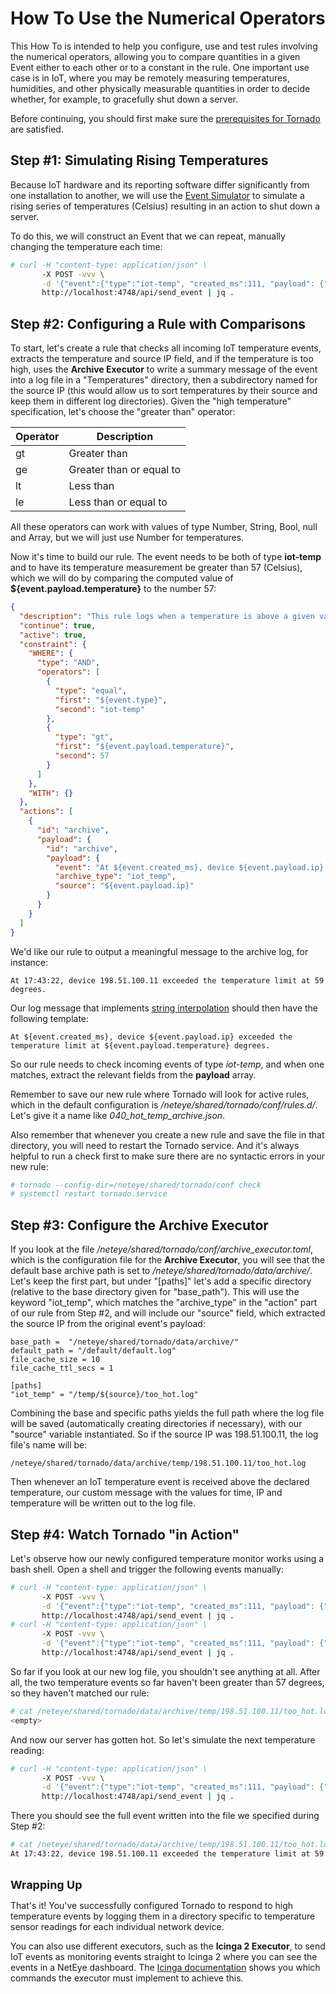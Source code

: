 # <a id="tornado-howto-numerical-operator"></a> How To Use the Numerical Operators

This How To is intended to help you configure, use and test rules involving the numerical
operators, allowing you to compare quantities in a given Event either to each other or
to a constant in the rule.  One important use case is in IoT, where you may be remotely
measuring temperatures, humidities, and other physically measurable quantities in order
to decide whether, for example, to gracefully shut down a server.

Before continuing, you should first make sure the
[prerequisites for Tornado](/neteye/doc/module/tornado/chapter/tornado-howto-overview)
are satisfied.



## <a id="tornado-howto-numerical-operator-step1"></a>  Step #1:  Simulating Rising Temperatures

Because IoT hardware and its reporting software differ significantly from one installation to
another, we will use the
[Event Simulator](/neteye/doc/module/tornado/chapter/tornado-howto-simulate)
to simulate a rising series of temperatures (Celsius) resulting in an action to shut down a server.

To do this, we will construct an Event that we can repeat, manually changing the temperature each
time:
```bash
# curl -H "content-type: application/json" \
       -X POST -vvv \
       -d '{"event":{"type":"iot-temp", "created_ms":111, "payload": {"temperature":55, "ip":"198.51.100.11"}}, "process_type":"Full"}' \
       http://localhost:4748/api/send_event | jq .
```



## <a id="tornado-howto-numerical-operator-step2"></a> Step #2:  Configuring a Rule with Comparisons

To start, let's create a rule that checks all incoming IoT temperature events, extracts the
temperature and source IP field, and if the temperature is too high, uses the **Archive Executor**
to write a summary message of the event into a log file in a "Temperatures" directory, then a
subdirectory named for the source IP (this would allow us to sort temperatures by their source and
keep them in different log directories).  Given the "high temperature" specification, let's choose
the "greater than" operator:

Operator | Description
---------|--------------
gt       | Greater than
ge       | Greater than or equal to
lt       | Less than
le       | Less than or equal to

<!-- Eventually link to the Numerical Comparison documentation -->

All these operators can work with values of type Number, String, Bool, null and Array, but we
will just use Number for temperatures.

Now it's time to build our rule.  The event needs to be both of type **iot-temp** and to have its
temperature measurement be greater than 57 (Celsius), which we will do by comparing the computed
value of **${event.payload.temperature}** to the number 57:
```json
{
  "description": "This rule logs when a temperature is above a given value.",
  "continue": true,
  "active": true,
  "constraint": {
    "WHERE": {
      "type": "AND",
      "operators": [
        {
          "type": "equal",
          "first": "${event.type}",
          "second": "iot-temp"
        },
        {
          "type": "gt",
          "first": "${event.payload.temperature}",
          "second": 57
        }
      ]
    },
    "WITH": {}
  },
  "actions": [
    {
      "id": "archive",
      "payload": {
        "id": "archive",
        "payload": {
          "event": "At ${event.created_ms}, device ${event.payload.ip} exceeded the temperature limit at ${event.payload.temperature} degrees.",
          "archive_type": "iot_temp",
          "source": "${event.payload.ip}"
        }
      }
    }
  ]
}
```

We'd like our rule to output a meaningful message to the archive log, for instance:
```
At 17:43:22, device 198.51.100.11 exceeded the temperature limit at 59 degrees.
```

Our log message that implements
[string interpolation](/neteye/doc/module/tornado/chapter/tornado-howto-string-interpolation)
should then have the following template:
```
At ${event.created_ms}, device ${event.payload.ip} exceeded the temperature limit at ${event.payload.temperature} degrees.
```

So our rule needs to check incoming events of type *iot-temp*, and when one matches, extract the
relevant fields from the **payload** array.

<!-- Talk about specifics of how to change the rule to do what we want. -->

Remember to save our new rule where Tornado will look for active rules, which in the default
configuration is */neteye/shared/tornado/conf/rules.d/*.  Let's give it a name like
*040_hot_temp_archive.json*.

Also remember that whenever you create a new rule and save the file in that directory, you will
need to restart the Tornado service.  And it's always helpful to run a check first to make sure
there are no syntactic errors in your new rule:
```bash
# tornado --config-dir=/neteye/shared/tornado/conf check
# systemctl restart tornado.service
```



## <a id="tornado-howto-snmp-collector-step3"></a> Step #3:  Configure the Archive Executor

<!-- We could use a link to the description of Archive Event. -->

If you look at the file */neteye/shared/tornado/conf/archive_executor.toml*, which is the
configuration file for the **Archive Executor**, you will see that the default base archive path
is set to */neteye/shared/tornado/data/archive/*.  Let's keep the first part, but under
"[paths]" let's add a specific directory (relative to the base directory given for "base_path").
This will use the keyword "iot_temp", which matches the "archive_type" in the "action" part of our
rule from Step #2, and will include our "source" field, which extracted the source IP from
the original event's payload:

```
base_path =  "/neteye/shared/tornado/data/archive/"
default_path = "/default/default.log"
file_cache_size = 10
file_cache_ttl_secs = 1

[paths]
"iot_temp" = "/temp/${source}/too_hot.log"
```

Combining the base and specific paths yields the full path where the log file will be saved
(automatically creating directories if necessary), with our "source" variable instantiated.
So if the source IP was 198.51.100.11, the log file's name will be:
```
/neteye/shared/tornado/data/archive/temp/198.51.100.11/too_hot.log
```

Then whenever an IoT temperature event is received above the declared temperature, our custom
message with the values for time, IP and temperature will be written out to the log file.



## <a id="tornado-howto-snmp-collector-step4"></a> Step #4:  Watch Tornado "in Action"

Let's observe how our newly configured temperature monitor works using a bash shell.  Open a
shell and trigger the following events manually:
```bash
# curl -H "content-type: application/json" \
       -X POST -vvv \
       -d '{"event":{"type":"iot-temp", "created_ms":111, "payload": {"temperature":55, "ip":"198.51.100.11"}}, "process_type":"Full"}' \
       http://localhost:4748/api/send_event | jq .
# curl -H "content-type: application/json" \
       -X POST -vvv \
       -d '{"event":{"type":"iot-temp", "created_ms":111, "payload": {"temperature":57, "ip":"198.51.100.11"}}, "process_type":"Full"}' \
       http://localhost:4748/api/send_event | jq .
```

So far if you look at our new log file, you shouldn't see anything at all.  After all, the two
temperature events so far haven't been greater than 57 degrees, so they haven't matched our rule:
```bash
# cat /neteye/shared/tornado/data/archive/temp/198.51.100.11/too_hot.log
<empty>
```

And now our server has gotten hot.  So let's simulate the next temperature reading:
```bash
# curl -H "content-type: application/json" \
       -X POST -vvv \
       -d '{"event":{"type":"iot-temp", "created_ms":111, "payload": {"temperature":59, "ip":"198.51.100.11"}}, "process_type":"Full"}' \
       http://localhost:4748/api/send_event | jq .
```

There you should see the full event written into the file we specified during Step #2:
```bash
# cat /neteye/shared/tornado/data/archive/temp/198.51.100.11/too_hot.log
At 17:43:22, device 198.51.100.11 exceeded the temperature limit at 59 degrees.
```


<br><font size="+1"><b> Wrapping Up </b></font>

That's it!  You've successfully configured Tornado to respond to high temperature events by logging
them in a directory specific to temperature sensor readings for each individual network device.

You can also use different executors, such as the **Icinga 2 Executor**, to send IoT events
as monitoring events straight to Icinga 2 where you can see the events in a NetEye dashboard.  The
[Icinga documentation](https://icinga.com/docs/icinga2/latest/doc/12-icinga2-api/#actions)
shows you which commands the executor must implement to achieve this.

<br>
